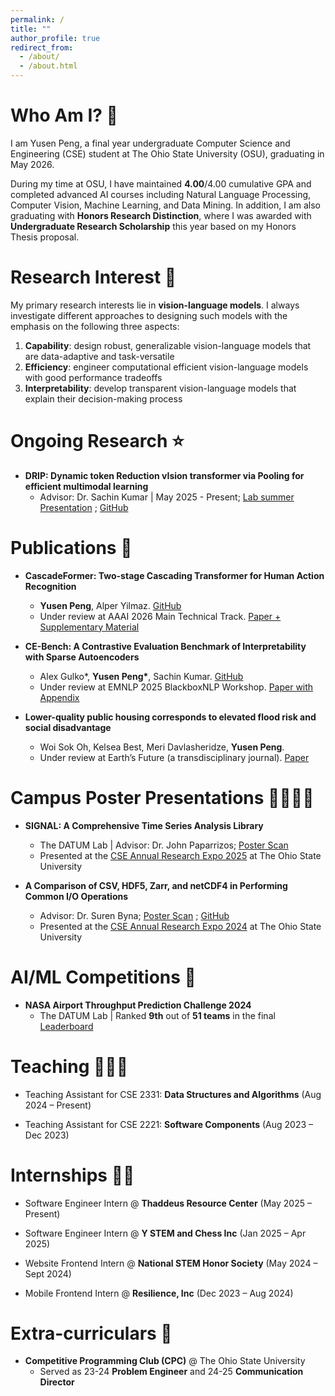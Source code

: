 ```yaml
---
permalink: /
title: ""
author_profile: true
redirect_from: 
  - /about/
  - /about.html
---
```


Who Am I? 👀
======
I am Yusen Peng, a final year undergraduate Computer Science and Engineering (CSE) student at The Ohio State University (OSU), graduating in May 2026. 

During my time at OSU, I have maintained **4.00**/4.00 cumulative GPA and completed advanced AI courses including Natural Language Processing, Computer Vision, Machine Learning, and Data Mining. In addition, I am also graduating with **Honors Research Distinction**, where I was awarded with **Undergraduate Research Scholarship** this year based on my Honors Thesis proposal.

Research Interest 🧠
======

My primary research interests lie in **vision-language models**. I always investigate different approaches to
designing such models with the emphasis on the following three aspects:
1. **Capability**: design robust, generalizable vision-language models that are data-adaptive and task-versatile
2. **Efficiency**: engineer computational efficient vision-language models with good performance tradeoffs
3. **Interpretability**: develop transparent vision-language models that explain their decision-making process

Ongoing Research ⭐️
======

* **DRIP: Dynamic token Reduction vIsion transformer via Pooling for efficient multimodal learning**
  * Advisor: Dr. Sachin Kumar \| May 2025 - Present; [Lab summer Presentation](https://docs.google.com/presentation/d/1BNgiq4Rxc6-d5mUFQ8P_1D-PnK2Qu6pP7BACOr9e_nE/edit?usp=sharing) ; [GitHub](https://github.com/Yusen-Peng/DRIP)

Publications 🚀
======

* **CascadeFormer: Two-stage Cascading Transformer for Human Action Recognition**
  * **Yusen Peng**, Alper Yilmaz. [GitHub](https://github.com/Yusen-Peng/CascadeFormer)
  * Under review at AAAI 2026 Main Technical Track. [Paper + Supplementary Material](https://github.com/Yusen-Peng/CascadeFormer/tree/main/papers) 

* **CE-Bench: A Contrastive Evaluation Benchmark of Interpretability with Sparse Autoencoders**
  * Alex Gulko\*, **Yusen Peng\***, Sachin Kumar. [GitHub](https://github.com/Yusen-Peng/CE-Bench)
  * Under review at EMNLP 2025 BlackboxNLP Workshop. [Paper with Appendix](https://github.com/Yusen-Peng/CE-Bench/blob/main/papers/CE_Bench__BlackboxNLP_workshop_.pdf)
  
* **Lower-quality public housing corresponds to elevated flood risk and social disadvantage**
  * Woi Sok Oh, Kelsea Best, Meri Davlasheridze, **Yusen Peng**.
  * Under review at Earth’s Future (a transdisciplinary journal). [Paper](https://docs.google.com/document/d/1xQ40GUl8wWLM5I9q8T6M7Y-kDxelpi6-lIUt2vzz3KQ/edit?usp=sharing)
  
Campus Poster Presentations 👨‍👨‍👦‍👦
======

* **SIGNAL: A Comprehensive Time Series Analysis Library**
  * The DATUM Lab \| Advisor: Dr. John Paparrizos; [Poster Scan](https://drive.google.com/file/d/1WV9PNwhTVWQE94SSKilK8oGx4dYKENP-/view?usp=sharing)
  * Presented at the [CSE Annual Research Expo 2025]({https://cse.osu.edu/news/2025/02/showcasing-student-research-2025-cse-grad-research-expo) at The Ohio State University

* **A Comparison of CSV, HDF5, Zarr, and netCDF4 in Performing Common I/O Operations**
  * Advisor: Dr. Suren Byna; [Poster Scan](https://drive.google.com/file/d/1Q3U9HihDamZp9HKgECZaG2mGMs0BFeRe/view) ; [GitHub](https://github.com/Yusen-Peng/File-IO-Benchmark)
  * Presented at the [CSE Annual Research Expo 2024](https://cse.osu.edu/news/2024/02/2024-graduate-student-visit-day-poster-exhibition) at The Ohio State University


AI/ML Competitions 🏅
======

* **NASA Airport Throughput Prediction Challenge 2024**
  * The DATUM Lab \| Ranked **9th** out of **51 teams** in the final [Leaderboard](https://bitgrit.net/competition/23)

Teaching 🧑🏻‍🏫
======

* Teaching Assistant for CSE 2331: **Data Structures and Algorithms** (Aug 2024 – Present)

* Teaching Assistant for CSE 2221: **Software Components** (Aug 2023 – Dec 2023)


Internships 👨‍💻
======

* Software Engineer Intern @ **Thaddeus Resource Center** (May 2025 – Present)

* Software Engineer Intern @ **Y STEM and Chess Inc** (Jan 2025 – Apr 2025)

* Website Frontend Intern @ **National STEM Honor Society** (May 2024 – Sept 2024)

* Mobile Frontend Intern @ **Resilience, Inc** (Dec 2023 – Aug 2024)

Extra-curriculars 🔮
======

* **Competitive Programming Club (CPC)** @ The Ohio State University
  * Served as 23-24 **Problem Engineer** and 24-25 **Communication Director**
